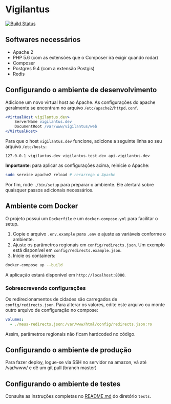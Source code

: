 # Vigilantus

[![Build Status](http://phpci.perspectiva.in/build-status/image/1)](http://phpci.perspectiva.in/build-status/view/1)

## Softwares necessários

* Apache 2
* PHP 5.6 (com as extensões que o Composer irá exigir quando rodar)
* Composer
* Postgres 9.4 (com a extensão Postgis)
* Redis

## Configurando o ambiente de desenvolvimento

Adicione um novo virtual host ao Apache. As configurações do apache geralmente
se encontram no arquivo `/etc/apache2/httpd.conf`.

```apache
<VirtualHost vigilantus.dev>
    ServerName vigilantus.dev
    DocumentRoot /var/www/vigilantus/web
</VirtualHost>
```

Para que o host `vigilantus.dev` funcione, adicione a seguinte linha ao seu
arquivo `/etc/hosts`:

```
127.0.0.1 vigilantus.dev vigilantus.test.dev api.vigilantus.dev
```

**Importante**: para aplicar as configurações acima, reinicie o Apache:

```bash
sudo service apache2 reload # recarrega o Apache
```

Por fim, rode `./bin/setup` para preparar o ambiente. Ele alertará sobre
quaisquer passos adicionais necessários.

## Ambiente com Docker

O projeto possui um `Dockerfile` e um `docker-compose.yml` para facilitar o setup.

1. Copie o arquivo `.env.example` para `.env` e ajuste as variáveis conforme o ambiente.
2. Ajuste os parâmetros regionais em `config/redirects.json`. Um exemplo está disponível em `config/redirects.example.json`.
3. Inicie os containers:

```bash
docker-compose up --build
```

A aplicação estará disponível em `http://localhost:8080`.

### Sobrescrevendo configurações

Os redirecionamentos de cidades são carregados de `config/redirects.json`. Para
alterar os valores, edite este arquivo ou monte outro arquivo de configuração no
compose:

```yaml
volumes:
  - ./meus-redirects.json:/var/www/html/config/redirects.json:ro
```

Assim, parâmetros regionais não ficam hardcoded no código.

## Configurando o ambiente de produção

Para fazer deploy, logue-se via SSH no servidor na amazon, vá até /var/www/ e dê um git pull (branch master)

## Configurando o ambiente de testes

Consulte as instruções completas no [README.md](tests/README.md) do diretório `tests`.